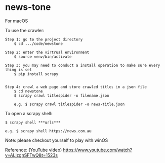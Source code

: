 # news-tone
For macOS 

To use the crawler:

    Step 1: go to the project directory
        $ cd .../code/newstone
        
    Step 2: enter the virtrual environment
        $ source venv/bin/activate
        
    Step 3: you may need to conduct a install operation to make sure every thing is set
        $ pip install scrapy

        
    Step 4: crawl a web page and store crawled titles in a json file
        $ cd newstone
        $ scrapy crawl titlespider -o filename.json
        
        e.g. $ scrapy crawl titlespider -o news-title.json

To open a scrapy shell:

    $ scrapy shell ***urls***
    
    e.g. $ scrapy shell https://news.com.au

Note: please checkout yourself to play with winOS

Reference: (YouTube video)
    https://www.youtube.com/watch?v=ALizgnSFTwQ&t=1523s
